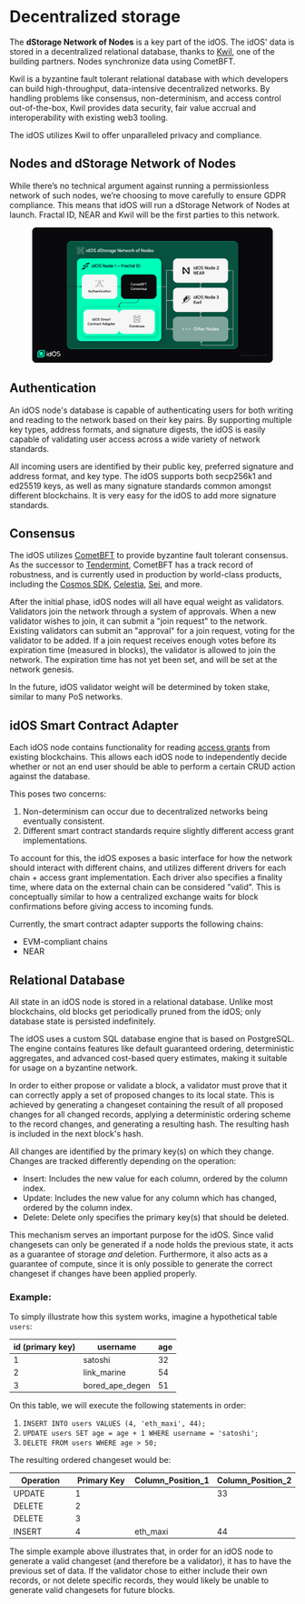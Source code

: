 # Decentralized storage

The **dStorage Network of Nodes** is a key part of the idOS. The idOS' data is stored in a decentralized relational database, thanks to [Kwil](https://www.kwil.com/), one of the building partners. Nodes synchronize data using CometBFT.&#x20;

Kwil is a byzantine fault tolerant relational database with which developers can build high-throughput, data-intensive decentralized networks.  By handling problems like consensus, non-determinism, and access control out-of-the-box, Kwil provides data security, fair value accrual and interoperability with existing web3 tooling.

The idOS utilizes Kwil to offer unparalleled privacy and compliance.

## Nodes and dStorage Network of Nodes

While there’s no technical argument against running a permissionless network of such nodes, we’re choosing to move carefully to ensure GDPR compliance. This means that idOS will run a dStorage Network of Nodes at launch. Fractal ID, NEAR and Kwil will be the first parties to this network.

<figure><img src="../../../.gitbook/assets/idOS_Gitbook_dStorage Network of Nodes.png" alt=""><figcaption></figcaption></figure>

## Authentication

An idOS node's database is capable of authenticating users for both writing and reading to the network based on their key pairs.  By supporting multiple key types, address formats, and signature digests, the idOS is easily capable of validating user access across a wide variety of network standards.

All incoming users are identified by their public key, preferred signature and address format, and key type. The idOS supports both secp256k1 and ed25519 keys, as well as many signature standards common amongst different blockchains.  It is very easy for the idOS to add more signature standards.

## Consensus

The idOS utilizes [CometBFT](https://cometbft.com/) to provide byzantine fault tolerant consensus. As the successor to [Tendermint](https://github.com/tendermint/tendermint), CometBFT has a track record of robustness, and is currently used in production by world-class products, including the [Cosmos SDK](https://github.com/cosmos/cosmos-sdk), [Celestia](https://celestia.org/), [Sei](https://www.sei.io/), and more.

After the initial phase, idOS nodes will all have equal weight as validators. Validators join the network through a system of approvals. When a new validator wishes to join, it can submit a "join request" to the network. Existing validators can submit an "approval" for a join request, voting for the validator to be added.  If a join request receives enough votes before its expiration time (measured in blocks), the validator is allowed to join the network. The expiration time has not yet been set, and will be set at the network genesis.

In the future, idOS validator weight will be determined by token stake, similar to many PoS networks.

## idOS Smart Contract Adapter

Each idOS node contains functionality for reading [access grants](../on-chain-access-grants.md) from existing blockchains. This allows each idOS node to independently decide whether or not an end user should be able to perform a certain CRUD action against the database.

This poses two concerns:

1. Non-determinism can occur due to decentralized networks being eventually consistent.
2. Different smart contract standards require slightly different access grant implementations.

To account for this, the idOS exposes a basic interface for how the network should interact with different chains, and utilizes different drivers for each chain + access grant implementation.  Each driver also specifies a finality time, where data on the external chain can be considered "valid".  This is conceptually similar to how a centralized exchange waits for block confirmations before giving access to incoming funds.

Currently, the smart contract adapter supports the following chains:

* EVM-compliant chains
* NEAR

## Relational Database

All state in an idOS node is stored in a relational database.  Unlike most blockchains, old blocks get periodically pruned from the idOS; only database state is persisted indefinitely.

The idOS uses a custom SQL database engine that is based on PostgreSQL. The engine contains features like default guaranteed ordering, deterministic aggregates, and advanced cost-based query estimates, making it suitable for usage on a byzantine network.

In order to either propose or validate a block, a validator must prove that it can correctly apply a set of proposed changes to its local state. This is achieved by generating a changeset containing the result of all proposed changes for all changed records, applying a deterministic ordering scheme to the record changes, and generating a resulting hash. The resulting hash is included in the next block's hash.

All changes are identified by the primary key(s) on which they change. Changes are tracked differently depending on the operation:

* Insert: Includes the new value for each column, ordered by the column index.
* Update: Includes the new value for any column which has changed, ordered by the column index.
* Delete: Delete only specifies the primary key(s) that should be deleted.

This mechanism serves an important purpose for the idOS. Since valid changesets can only be generated if a node holds the previous state, it acts as a guarantee of storage _and_ deletion.  Furthermore, it also acts as a guarantee of compute, since it is only possible to generate the correct changeset if changes have been applied properly.

### Example:

To simply illustrate how this system works, imagine a hypothetical table `users`:

| id (primary key) | username          | age |
| ---------------- | ----------------- | --- |
| 1                | satoshi           | 32  |
| 2                | link\_marine      | 54  |
| 3                | bored\_ape\_degen | 51  |

On this table, we will execute the following statements in order:

1. `INSERT INTO users VALUES (4, 'eth_maxi', 44);`
2. `UPDATE users SET age = age + 1 WHERE username = 'satoshi';`
3. `DELETE FROM users WHERE age > 50;`

The resulting ordered changeset would be:

<table><thead><tr><th width="126.33333333333331">Operation</th><th width="133">Primary Key</th><th>Column_Position_1</th><th>Column_Position_2</th></tr></thead><tbody><tr><td>UPDATE</td><td>1</td><td></td><td>33</td></tr><tr><td>DELETE</td><td>2</td><td></td><td></td></tr><tr><td>DELETE</td><td>3</td><td></td><td></td></tr><tr><td>INSERT</td><td>4</td><td>eth_maxi</td><td>44</td></tr></tbody></table>

The simple example above illustrates that, in order for an idOS node to generate a valid changeset (and therefore be a validator), it has to have the previous set of data.  If the validator chose to either include their own records, or not delete specific records, they would likely be unable to generate valid changesets for future blocks.
